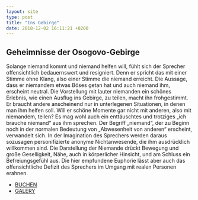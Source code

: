 ```yaml
---
layout: site
type: post
title: "Ins Gebirge"
date: 2018-12-02 16:11:21 +0200
---
```

## Geheimnisse der Osogovo-Gebirge

Solange niemand kommt und niemand helfen will, fühlt sich der Sprecher offensichtlich bedauernswert und resigniert. Denn er spricht das mit einer Stimme ohne Klang, also einer Stimme die niemand erreicht. Die Aussage, dass er niemandem etwas Böses getan hat und auch niemand ihm, erscheint neutral. Die Vorstellung mit lauter niemanden ein schönes Erlebnis, wie einen Ausflug ins Gebirge, zu teilen, macht ihn frohgestimmt. Er braucht andere anscheinend nur in unterlegenen Situationen, in denen man ihm helfen soll. Will er schöne Momente gar nicht mit anderen, also mit niemandem, teilen? Es mag wohl auch ein enttäuschtes und trotziges „ich brauche niemand“ aus ihm sprechen. Der Begriff „niemand“, der zu Beginn noch in der normalen Bedeutung von „Abwesenheit von anderen“ erscheint, verwandelt sich. In der Imagination des Sprechers werden daraus sozusagen personifizierte anonyme Nichtanwesende, die ihm ausdrücklich willkommen sind. Die Darstellung der Niemande drückt Bewegung und große Geselligkeit, Nähe, auch in körperlicher Hinsicht, und am Schluss ein Befreiungsgefühl aus. Die hier empfundene Euphorie lässt aber auch das offensichtliche Defizit des Sprechers im Umgang mit realen Personen erahnen.

* [BUCHEN](./galery/gebirge/index.html)
* [GALERY](./galery/gebirge/index.html)
